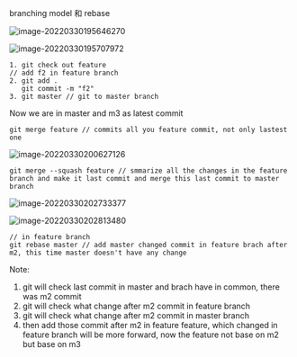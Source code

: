  branching model 和 rebase

![image-20220330195646270](https://p.ipic.vip/y45yb0.jpg)

![image-20220330195707972](https://p.ipic.vip/psi7wv.jpg)

```
1. git check out feature
// add f2 in feature branch
2. git add .
   git commit -m "f2"
3. git master // git to master branch
```

Now we are in master and m3 as latest commit

```
git merge feature // commits all you feature commit, not only lastest one
```

![image-20220330200627126](https://p.ipic.vip/gyzlq6.jpg)

```
git merge --squash feature // smmarize all the changes in the feature branch and make it last commit and merge this last commit to master branch
```



![image-20220330202733377](https://p.ipic.vip/kkkbhc.jpg)

![image-20220330202813480](https://p.ipic.vip/z2nhz4.jpg)

```
// in feature branch
git rebase master // add master changed commit in feature brach after m2, this time master doesn't have any change
```

Note:

1.   git will check last commit in master and brach have in common, there was m2 commit
2.   git will check what change after m2 commit in feature branch
3.   git will check what change after m2 commit in master branch
4.   then add those commit after m2 in feature feature, which changed in feature branch will be more forward, now the feature not base on m2 but base on m3